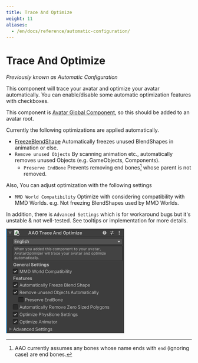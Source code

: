 ```yaml
---
title: Trace And Optimize
weight: 11
aliases:
  - /en/docs/reference/automatic-configuration/
---
```


# Trace And Optimize

<i>Previously known as Automatic Configuration</i>

This component will trace your avatar and optimize your avatar automatically.
You can enable/disable some automatic optimization features with checkboxes.

This component is [Avatar Global Component](../../component-kind/avatar-global-components), so this should be added to an avatar root.

Currently the following optimizations are applied automatically.
- [FreezeBlendShape](../freeze-blendshape)
  Automatically freezes unused BlendShapes in animation or else.
- `Remove unused Objects`
  By scanning animation etc., automatically removes unused Objects (e.g. GameObjects, Components).
  - `Preserve EndBone`
    Prevents removing end bones[^endbone] whose parent is not removed.

Also, You can adjust optimization with the following settings
- `MMD World Compatibility`
  Optimize with considering compatibility with MMD Worlds. e.g. Not freezing BlendShapes used by MMD Worlds.

In addition, there is `Advanced Settings` which is for workaround bugs but it's unstable & not well-tested.
See tooltips or implementation for more details.

![component.png](component.png)

[^endbone]: AAO currently assumes any bones whose name ends with `end` (ignoring case) are end bones.

